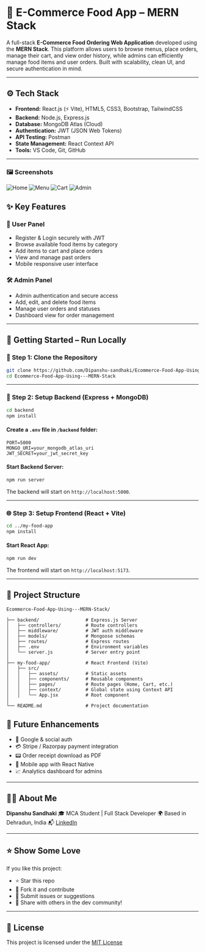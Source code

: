 # 🍔 E-Commerce Food App – MERN Stack

A full-stack **E-Commerce Food Ordering Web Application** developed using the **MERN Stack**. This platform allows users to browse menus, place orders, manage their cart, and view order history, while admins can efficiently manage food items and user orders. Built with scalability, clean UI, and secure authentication in mind.

---

## ⚙️ Tech Stack

* **Frontend:** React.js (⚡ Vite), HTML5, CSS3, Bootstrap, TailwindCSS
* **Backend:** Node.js, Express.js
* **Database:** MongoDB Atlas (Cloud)
* **Authentication:** JWT (JSON Web Tokens)
* **API Testing:** Postman
* **State Management:** React Context API
* **Tools:** VS Code, Git, GitHub

---
### 🖼️ Screenshots

![Home](screenshots/home.png)
![Menu](screenshots/menu.png)
![Cart](screenshots/cart.png)
![Admin](screenshots/admin.png)


## ✨ Key Features

### 👤 User Panel

* Register & Login securely with JWT
* Browse available food items by category
* Add items to cart and place orders
* View and manage past orders
* Mobile responsive user interface

### 🛠️ Admin Panel

* Admin authentication and secure access
* Add, edit, and delete food items
* Manage user orders and statuses
* Dashboard view for order management

---

## 🚀 Getting Started – Run Locally

### 🔽 Step 1: Clone the Repository

```bash
git clone https://github.com/Dipanshu-sandhaki/Ecommerce-Food-App-Using---MERN-Stack.git
cd Ecommerce-Food-App-Using---MERN-Stack
```

---

### 🧱 Step 2: Setup Backend (Express + MongoDB)

```bash
cd backend
npm install
```

#### Create a `.env` file in `/backend` folder:

```env
PORT=5000
MONGO_URI=your_mongodb_atlas_uri
JWT_SECRET=your_jwt_secret_key
```

#### Start Backend Server:

```bash
npm run server
```

The backend will start on `http://localhost:5000`.

---

### 🌐 Step 3: Setup Frontend (React + Vite)

```bash
cd ../my-food-app
npm install
```

#### Start React App:

```bash
npm run dev
```

The frontend will start on `http://localhost:5173`.

---

## 📁 Project Structure

```
Ecommerce-Food-App-Using---MERN-Stack/
️
├── backend/                 # Express.js Server
│   ├── controllers/         # Route controllers
│   ├── middleware/          # JWT auth middleware
│   ├── models/              # Mongoose schemas
│   ├── routes/              # Express routes
│   ├── .env                 # Environment variables
│   └── server.js            # Server entry point
│
├── my-food-app/             # React Frontend (Vite)
│   ├── src/
│   │   ├── assets/          # Static assets
│   │   ├── components/      # Reusable components
│   │   ├── pages/           # Route pages (Home, Cart, etc.)
│   │   ├── context/         # Global state using Context API
│   │   └── App.jsx          # Root component
│
└── README.md                # Project documentation
```

## 🔧 Future Enhancements

* 🔐 Google & social auth
* 💳 Stripe / Razorpay payment integration
* 📟 Order receipt download as PDF
* 📲 Mobile app with React Native
* 📈 Analytics dashboard for admins

---

## 🙋‍♂️ About Me

**Dipanshu Sandhaki**
🎓 MCA Student | Full Stack Developer
🌍 Based in Dehradun, India
📬 [LinkedIn](https://www.linkedin.com/in/dipanshusandhaki)

---

## ⭐ Show Some Love

If you like this project:

* ⭐ Star this repo
* 🍝 Fork it and contribute
* 🐞 Submit issues or suggestions
* 📢 Share with others in the dev community!

---

## 📜 License

This project is licensed under the [MIT License](LICENSE)
